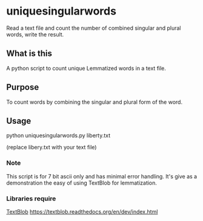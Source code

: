 # uniquesingularwords
Read a text file and count the number of combined singular and plural words, write the result.

## What is this
A python script to count unique Lemmatized words in a text file. 

## Purpose
To count words by combining the singular and plural form of the word.

## Usage
python uniquesingularwords.py liberty.txt

(replace libery.txt with your text file)

### Note
This script is for 7 bit ascii only and has minimal error handling. It's give as a demonstration the easy of using TextBlob for lemmatization.

### Libraries require
[TextBlob](https://textblob.readthedocs.org/en/dev/index.html)
https://textblob.readthedocs.org/en/dev/index.html


